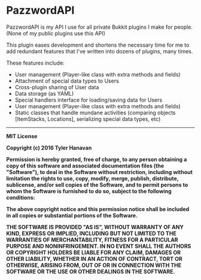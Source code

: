 # PazzwordAPI
PazzwordAPI is my API I use for all private Bukkit plugins I make for people. (None of my public plugins use this API)

This plugin eases development and shortens the necessary time for me to add redundant features that I've written into dozens of plugins,
many times.

These features include:
<ul>
  <li>User management (Player-like class with extra methods and fields)</li>
  <li>Attachment of special data types to Users</li>
  <li>Cross-plugin sharing of User data</li>
  <li>Data storage (as YAML)</li>
  <li>Special handlers interface for loading/saving data for Users</li>
  <li>User management (Player-like class with extra methods and fields)</li>
  <li>Static classes that handle mundane activities (comparing objects [ItemStacks, Locations], serializing special data types, etc)</li>
</ul>

<hr />

<b>MIT License

Copyright (c) 2016 Tyler Hanavan

Permission is hereby granted, free of charge, to any person obtaining a copy
of this software and associated documentation files (the "Software"), to deal
in the Software without restriction, including without limitation the rights
to use, copy, modify, merge, publish, distribute, sublicense, and/or sell
copies of the Software, and to permit persons to whom the Software is
furnished to do so, subject to the following conditions:

The above copyright notice and this permission notice shall be included in all
copies or substantial portions of the Software.

THE SOFTWARE IS PROVIDED "AS IS", WITHOUT WARRANTY OF ANY KIND, EXPRESS OR
IMPLIED, INCLUDING BUT NOT LIMITED TO THE WARRANTIES OF MERCHANTABILITY,
FITNESS FOR A PARTICULAR PURPOSE AND NONINFRINGEMENT. IN NO EVENT SHALL THE
AUTHORS OR COPYRIGHT HOLDERS BE LIABLE FOR ANY CLAIM, DAMAGES OR OTHER
LIABILITY, WHETHER IN AN ACTION OF CONTRACT, TORT OR OTHERWISE, ARISING FROM,
OUT OF OR IN CONNECTION WITH THE SOFTWARE OR THE USE OR OTHER DEALINGS IN THE
SOFTWARE.

</b>
